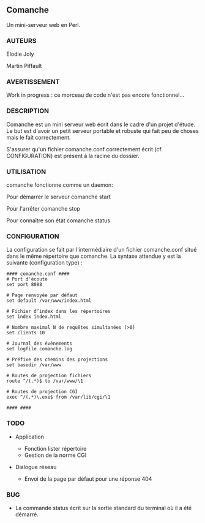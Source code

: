 Comanche
--------

Un mini-serveur web en Perl.

### AUTEURS

Elodie Joly

Martin Piffault

### AVERTISSEMENT

Work in progress : ce morceau de code n'est pas encore fonctionnel...

### DESCRIPTION

Comanche est un mini serveur web écrit dans le cadre d'un projet d'étude.
Le but est d'avoir un petit serveur portable et robuste qui fait peu de choses mais le fait correctement.

S'assurer qu'un fichier comanche.conf correctement écrit (cf. CONFIGURATION) est présent à la racine du dossier.

### UTILISATION

comanche fonctionne comme un daemon:

Pour démarrer le serveur
comanche start

Pour l'arrêter
comanche stop

Pour connaître son état
comanche status

### CONFIGURATION

La configuration se fait par l'intermédiaire d'un fichier comanche.conf situé dans le même répertoire que comanche. La syntaxe attendue y est la suivante (configuration type) :

    #### comanche.conf ####
    # Port d'écoute
    set port 8088

    # Page renvoyée par défaut
    set default /var/www/index.html

    # Fichier d’index dans les répertoires
    set index index.html

    # Nombre maximal N de requêtes simultanées (>0)
    set clients 10

    # Journal des évènements
    set logfile comanche.log

    # Préfixe des chemins des projections
    set basedir /var/www

    # Routes de projection fichiers
    route ^/(.*)$ to /var/www/\1

    # Routes de projection CGI
    exec ^/(.*)\.exe$ from /var/lib/cgi/\1

    #### ####

### TODO

-    Application
     * Fonction lister répertoire
     * Gestion de la norme CGI

-    Dialogue réseau
     * Envoi de la page par défaut pour une réponse 404


### BUG

- La commande status écrit sur la sortie standard du terminal où il a été démarré.

